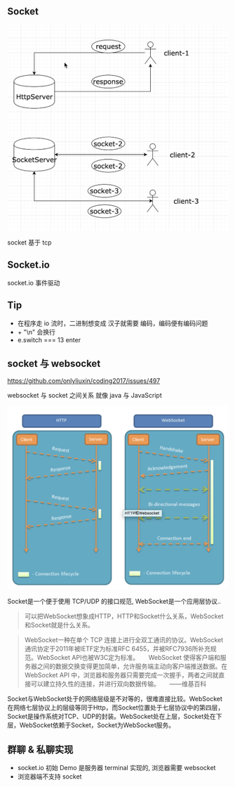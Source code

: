

## Socket

![socket](imgs/22/socket.png)

socket 基于  tcp

## Socket.io

socket.io 事件驱动

## Tip

- 在程序走 io 流时，二进制想变成 汉子就需要 编码，编码便有编码问题
- \+ "\n" 会换行
- e.switch === 13 enter

## socket 与 websocket

https://github.com/onlyliuxin/coding2017/issues/497

websocket 与 socket 之间关系 就像 java 与 JavaScript

![http_websocket](imgs/22/http_websocket.png)

Socket是一个便于使用 TCP/UDP 的接口规范,
WebSocket是一个应用层协议..

> 可以把WebSocket想象成HTTP，HTTP和Socket什么关系，WebSocket和Socket就是什么关系。


> WebSocket一种在单个 TCP 连接上进行全双工通讯的协议。WebSocket通讯协定于2011年被IETF定为标准RFC 6455，并被RFC7936所补充规范。WebSocket API也被W3C定为标准。
　
WebSocket 使得客户端和服务器之间的数据交换变得更加简单，允许服务端主动向客户端推送数据。在 WebSocket API 中，浏览器和服务器只需要完成一次握手，两者之间就直接可以建立持久性的连接，并进行双向数据传输。
　
——维基百科

Socket与WebSocket处于的网络层级是不对等的，很难直接比较。WebSocket在网络七层协议上的层级等同于Http，而Socket位置处于七层协议中的第四层，Socket是操作系统对TCP、UDP的封装。WebSocket处在上层，Socket处在下层，WebSocket依赖于Socket，Socket为WebSocket服务。






## 群聊 & 私聊实现

- socket.io 初始 Demo 是服务器 terminal 实现的, 浏览器需要 websocket
- 浏览器端不支持 socket
